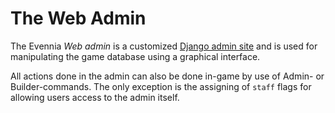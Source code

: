 # The Web Admin

The Evennia _Web admin_ is a customized [Django admin site](https://docs.djangoproject.com/en/3.2/ref/contrib/admin/)
and is used for manipulating the game database using a graphical interface.

All actions done in the admin can also be done in-game by use of Admin- or
Builder-commands. The only exception is the assigning of `staff` flags for
allowing users access to the admin itself.

